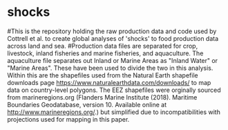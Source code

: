 # shocks

#This is the repository holding the raw production data and code used by Cottrell et al. to create global analyses of 'shocks' to food production data across land and sea. 
#Production data files are separated for crop, livestock, inland fisheries and marine fisheries, and aquaculture. The aquaculture file separates out Inland or Marine Areas as "Inland Water" or "Marine Areas". These have been used to divide the two in this analysis.
Within this are the shapefiles used from the Natural Earth shapefile downloads page https://www.naturalearthdata.com/downloads/ to map data on country-level polygons.
The EEZ shapefiles were orginally sourced from marineregions.org (Flanders Marine Institute (2018). Maritime Boundaries Geodatabase, version 10. Available online at http://www.marineregions.org/.) but simplified due to incompatibilities with projections used for mapping in this paper.
